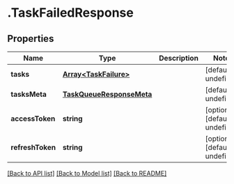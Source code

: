 # .TaskFailedResponse

## Properties

Name | Type | Description | Notes
------------ | ------------- | ------------- | -------------
**tasks** | [**Array&lt;TaskFailure&gt;**](TaskFailure.md) |  | [default to undefined]
**tasksMeta** | [**TaskQueueResponseMeta**](TaskQueueResponseMeta.md) |  | [default to undefined]
**accessToken** | **string** |  | [optional] [default to undefined]
**refreshToken** | **string** |  | [optional] [default to undefined]


[[Back to API list]](../README.md#documentation-for-api-endpoints) [[Back to Model list]](../README.md#documentation-for-models) [[Back to README]](../README.md)
